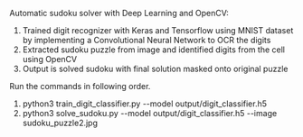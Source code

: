  Automatic sudoku solver with Deep Learning and OpenCV:
 
1. Trained digit recognizer with Keras and Tensorflow using MNIST dataset by implementing a Convolutional Neural Network to OCR the digits
2. Extracted sudoku puzzle from image and identified digits from the cell using OpenCV
3. Output is solved sudoku with final solution masked onto original puzzle

Run the commands in following order.
 1. python3 train_digit_classifier.py --model output/digit_classifier.h5
 2. python3 solve_sudoku.py --model output/digit_classifier.h5 --image sudoku_puzzle2.jpg
